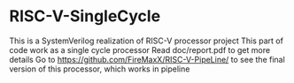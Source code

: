 # RISC-V-SingleCycle
This is a SystemVerilog realization of RISC-V processor project
This part of code work as a single cycle processor
Read doc/report.pdf to get more details
Go to https://github.com/FireMaxX/RISC-V-PipeLine/ to see the final version of this processor, which works in pipeline
